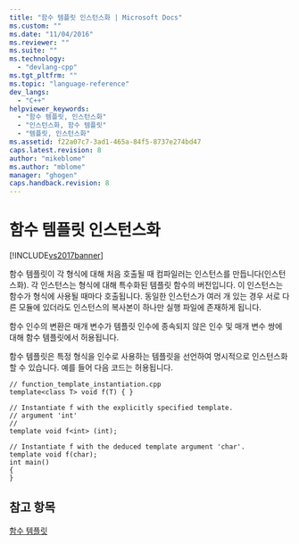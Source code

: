 ```yaml
---
title: "함수 템플릿 인스턴스화 | Microsoft Docs"
ms.custom: ""
ms.date: "11/04/2016"
ms.reviewer: ""
ms.suite: ""
ms.technology: 
  - "devlang-cpp"
ms.tgt_pltfrm: ""
ms.topic: "language-reference"
dev_langs: 
  - "C++"
helpviewer_keywords: 
  - "함수 템플릿, 인스턴스화"
  - "인스턴스화, 함수 템플릿"
  - "템플릿, 인스턴스화"
ms.assetid: f22a07c7-3ad1-465a-84f5-8737e274bd47
caps.latest.revision: 8
author: "mikeblome"
ms.author: "mblome"
manager: "ghogen"
caps.handback.revision: 8
---
```

# 함수 템플릿 인스턴스화
[!INCLUDE[vs2017banner](../assembler/inline/includes/vs2017banner.md)]

함수 템플릿이 각 형식에 대해 처음 호출될 때 컴파일러는 인스턴스를 만듭니다\(인스턴스화\).  각 인스턴스는 형식에 대해 특수화된 템플릿 함수의 버전입니다.  이 인스턴스는 함수가 형식에 사용될 때마다 호출됩니다.  동일한 인스턴스가 여러 개 있는 경우 서로 다른 모듈에 있더라도 인스턴스의 복사본이 하나만 실행 파일에 존재하게 됩니다.  
  
 함수 인수의 변환은 매개 변수가 템플릿 인수에 종속되지 않은 인수 및 매개 변수 쌍에 대해 함수 템플릿에서 허용됩니다.  
  
 함수 템플릿은 특정 형식을 인수로 사용하는 템플릿을 선언하여 명시적으로 인스턴스화할 수 있습니다.  예를 들어 다음 코드는 허용됩니다.  
  
```  
// function_template_instantiation.cpp  
template<class T> void f(T) { }  
  
// Instantiate f with the explicitly specified template.  
// argument 'int'  
//  
template void f<int> (int);  
  
// Instantiate f with the deduced template argument 'char'.  
template void f(char);  
int main()  
{  
}  
```  
  
## 참고 항목  
 [함수 템플릿](../cpp/function-templates.md)